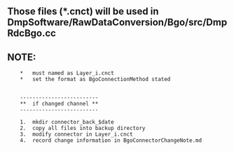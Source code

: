 
##      Those files (*.cnct) will be used in DmpSoftware/RawDataConversion/Bgo/src/DmpRdcBgo.cc

##      NOTE:
        *   must named as Layer_i.cnct
        *   set the format as BgoConnectionMethod stated


        -------------------------
        **  if changed channel **
        -------------------------

        1.  mkdir connector_back_$date
        2.  copy all files into backup directory
        3.  modify connector in Layer_i.cnct
        4.  record change information in BgoConnectorChangeNote.md

